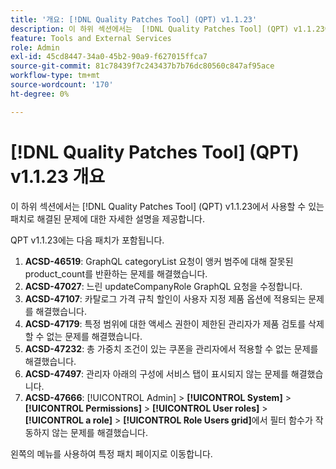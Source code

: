 ```yaml
---
title: '개요: [!DNL Quality Patches Tool] (QPT) v1.1.23'
description: 이 하위 섹션에서는  [!DNL Quality Patches Tool] (QPT) v1.1.23에서 사용할 수 있는 패치로 해결된 문제에 대한 자세한 설명을 제공합니다.
feature: Tools and External Services
role: Admin
exl-id: 45cd8447-34a0-45b2-90a9-f627015ffca7
source-git-commit: 81c78439f7c243437b7b76dc80560c847af95ace
workflow-type: tm+mt
source-wordcount: '170'
ht-degree: 0%

---
```


# [!DNL Quality Patches Tool] (QPT) v1.1.23 개요

이 하위 섹션에서는 [!DNL Quality Patches Tool] (QPT) v1.1.23에서 사용할 수 있는 패치로 해결된 문제에 대한 자세한 설명을 제공합니다.

QPT v1.1.23에는 다음 패치가 포함됩니다.

1. **ACSD-46519**: GraphQL categoryList 요청이 앵커 범주에 대해 잘못된 product_count를 반환하는 문제를 해결했습니다.
1. **ACSD-47027**: 느린 updateCompanyRole GraphQL 요청을 수정합니다.
1. **ACSD-47107**: 카탈로그 가격 규칙 할인이 사용자 지정 제품 옵션에 적용되는 문제를 해결했습니다.
1. **ACSD-47179**: 특정 범위에 대한 액세스 권한이 제한된 관리자가 제품 검토를 삭제할 수 없는 문제를 해결했습니다.
1. **ACSD-47232**: 총 가중치 조건이 있는 쿠폰을 관리자에서 적용할 수 없는 문제를 해결했습니다.
1. **ACSD-47497**: 관리자 아래의 구성에 서비스 탭이 표시되지 않는 문제를 해결했습니다.
1. **ACSD-47666**: [!UICONTROL Admin] > **[!UICONTROL System]** > **[!UICONTROL Permissions]** > **[!UICONTROL User roles]** > **[!UICONTROL a role]** > **[!UICONTROL Role Users grid]**&#x200B;에서 필터 함수가 작동하지 않는 문제를 해결했습니다.

왼쪽의 메뉴를 사용하여 특정 패치 페이지로 이동합니다.
